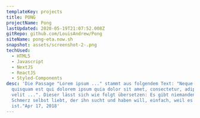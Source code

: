 ```yaml
---
templateKey: projects
title: PONG
projectName: Pong
lastUpdated: 2020-05-19T21:07:52.008Z
gitRepo: github.com/LouisAndrew/Pong
siteName: pong-eta.now.sh
snapshot: assets/screenshot-2-.png
techUsed:
  - HTML5
  - Javascript
  - NextJS
  - ReactJS
  - Styled-Components
desc: 'Die Passage "Lorem ipsum ..." stammt aus folgendem Text: "Neque porro
  quisquam est qui dolorem ipsum quia dolor sit amet, consectetur, adipisci
  velit ...". Dieser lässt sich wie folgt übersetzen: Es gibt niemanden, der den
  Schmerz selbst liebt, der ihn sucht und haben will, einfach, weil es Schmerz
  ist."Apr 17, 2018'
---
```

